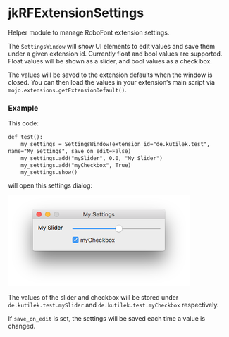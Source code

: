 # jkRFExtensionSettings

Helper module to manage RoboFont extension settings.

The `SettingsWindow` will show UI elements to edit values and save them under a given extension id. Currently float and bool values are supported. Float values will be shown as a slider, and bool values as a check box.

The values will be saved to the extension defaults when the window is closed. You can then load the values in your extension’s main script via `mojo.extensions.getExtensionDefault()`.

### Example

This code:

```
def test():
    my_settings = SettingsWindow(extension_id="de.kutilek.test", name="My Settings", save_on_edit=False)
    my_settings.add("mySlider", 0.0, "My Slider")
    my_settings.add("myCheckbox", True)
    my_settings.show()
```

will open this settings dialog:

<img src="https://raw.githubusercontent.com/jenskutilek/jkRFExtensionSettings/master/images/sample.png" width="412" height="206" alt="">

The values of the slider and checkbox will be stored under `de.kutilek.test.mySlider` and `de.kutilek.test.myCheckbox` respectively.

If `save_on_edit` is set, the settings will be saved each time a value is changed.
